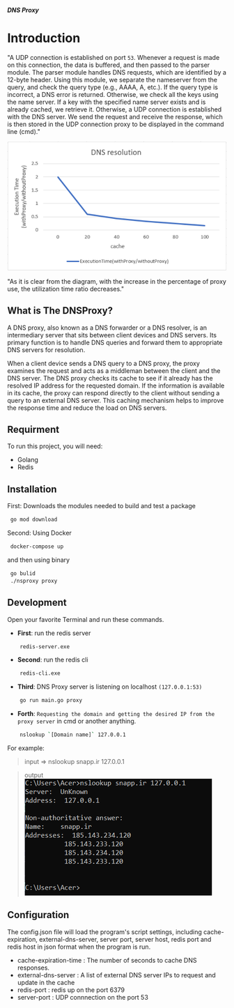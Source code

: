 **_DNS Proxy_**

# Introduction

"A UDP connection is established on port `53`. Whenever a request is made on this connection, the data is buffered, and then passed to the parser module. The parser module handles DNS requests, which are identified by a 12-byte header. Using this module, we separate the nameserver from the query, and check the query type (e.g., AAAA, A, etc.). If the query type is incorrect, a DNS error is returned. Otherwise, we check all the keys using the name server. If a key with the specified name server exists and is already cached, we retrieve it. Otherwise, a UDP connection is established with the DNS server. We send the request and receive the response, which is then stored in the UDP connection proxy to be displayed in the command line (cmd)."

![DNS Resolution](https://github.com/sina-marefat/NsProxy/blob/main/images/dns.png)

"As it is clear from the diagram, with the increase in the percentage of proxy use, the utilization time ratio decreases."

## What is The DNSProxy?

A DNS proxy, also known as a DNS forwarder or a DNS resolver, is an intermediary server that sits between client devices and DNS servers. Its primary function is to handle DNS queries and forward them to appropriate DNS servers for resolution.

When a client device sends a DNS query to a DNS proxy, the proxy examines the request and acts as a middleman between the client and the DNS server. The DNS proxy checks its cache to see if it already has the resolved IP address for the requested domain. If the information is available in its cache, the proxy can respond directly to the client without sending a query to an external DNS server. This caching mechanism helps to improve the response time and reduce the load on DNS servers.

## Requirment

To run this project, you will need:

- Golang
- Redis

## Installation

First: Downloads the modules needed to build and test a package

```sh
 go mod download
```

Second: Using Docker

```sh
 docker-compose up
```

and then using binary

```sh
 go bulid
 ./nsproxy proxy
```

## Development

Open your favorite Terminal and run these commands.

- **First**: run the redis server

```sh
    redis-server.exe
```

- **Second**: run the redis cli

```sh
    redis-cli.exe
```

- **Third**: DNS Proxy server is listening on localhost `(127.0.0.1:53)`

```sh
    go run main.go proxy
```

- **Forth**: `Requesting the domain and getting the desired IP from the proxy server` in cmd or another anything.

```sh
    nslookup `[Domain name]` 127.0.0.1
```

For example:

> input => nslookup snapp.ir 127.0.0.1

> output
> ![Ip Address](https://github.com/sina-marefat/NsProxy/blob/main/images/output.png)

## Configuration

The config.json file will load the program's script settings,
including cache-expiration, external-dns-server, server port, server host, redis port and redis host in json format when the program is run.

- cache-expiration-time : The number of seconds to cache DNS responses.
- external-dns-server : A list of external DNS server IPs to request and update in the cache
- redis-port : redis up on the port 6379
- server-port : UDP connnection on the port 53
